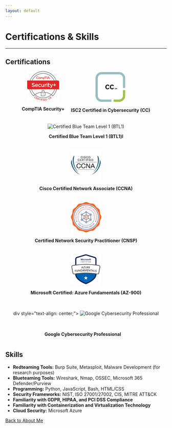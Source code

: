 ```yaml
---
layout: default
---
```


# Certifications & Skills
---
## Certifications

<div style="display: flex; flex-wrap: wrap; gap: 20px; justify-content: center;">

  <div style="text-align: center;">
    <img src="./comptia_security_plus.png" alt="CompTIA Security+" style="width: 100px; height: auto;">
    <p><strong>CompTIA Security+</strong></p>
  </div>
  
  <div style="text-align: center;">
    <img src="./cc.png" alt="ISC2 Certified in Cybersecurity (CC)" style="width: 95px; height: auto;">
    <p><strong>ISC2 Certified in Cybersecurity (CC)</strong></p>
  </div>
  
  <div style="text-align: center;">
    <img src="./btl.png" alt="Certified Blue Team Level 1 (BTL1)" style="width: 95px; height: auto;">
    <p><strong>Certified Blue Team Level 1 (BTL1)l</strong></p>
  </div>
  
  <div style="text-align: center;">
    <img src="./ccna_large.jpg" alt="Cisco Certified Network Associate (CCNA)" style="width: 95px; height: auto;">
    <p><strong>Cisco Certified Network Associate (CCNA)</strong></p>
  </div>

  <div style="text-align: center;">
    <img src="./cnsp.png" alt="Cisco Certified Network Associate (CCNA)" style="width: 95px; height: auto;">
    <p><strong>Certified Network Security Practitioner (CNSP)</strong></p>
  </div>

  <div style="text-align: center;">
  <img src="./az900.png" alt="Cisco Certified Network Associate (CCNA)" style="width: 95px; height: auto;">
  <p><strong>Microsoft Certified: Azure Fundamentals (AZ-900)</strong></p>
  </div>

  div style="text-align: center;">
    <img src="https://img.icons8.com/color/100/000000/google-logo.png" alt="Google Cybersecurity Professional" style="width: 95px; height: auto;">
    <p><strong>Google Cybersecurity Professional</strong></p>
  </div>
</div>

## Skills

- **Redteaming Tools:** Burp Suite, Metasploit, Malware Development (for research purposes)
- **Blueteaming Tools:** Wireshark, Nmap, OSSEC, Microsoft 365 Defender/Purview
- **Programming:** Python, JavaScript, Bash, HTML/CSS
- **Security Frameworks:** NIST, ISO 27001/27002, CIS, MITRE ATT&CK
- **Familiarity with GDPR, HIPAA, and PCI DSS Compliance**
- **Familiarity with Containerization and Virtualization Technology**
- **Cloud Security:** Microsoft Azure

[Back to About Me](./index.md)
